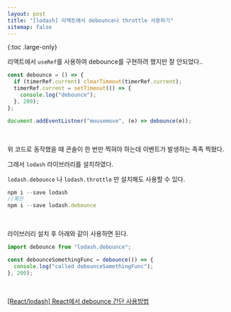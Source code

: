 ```yaml
---
layout: post
title: "[lodash] 리액트에서 debounce나 throttle 사용하기"
sitemap: false
---
```


{:toc .large-only}

리액트에서 `useRef`를 사용하여 debounce를 구현하려 했지만 잘 안되었다..

```js
const debounce = () => {
  if (timerRef.current) clearTimeout(timerRef.current);
  timerRef.current = setTimeout(() => {
    console.log("debounce");
  }, 200);
};

document.addEventListner("mousemove", (e) => debounce(e));
```

<br/>

위 코드로 동작했을 때 콘솔이 한 번만 찍혀야 하는데 이벤트가 발생하는 족족 찍혔다.

그래서 `lodash` 라이브러리를 설치하였다.

`lodash.debounce` 나 `lodash.throttle` 만 설치해도 사용할 수 있다.

```js
npm i --save lodash
//혹은
npm i --save lodash.debounce
```

<br/>

라이브러리 설치 후 아래와 같이 사용하면 된다.

```js
import debounce from "lodash.debounce";

const debounceSomethingFunc = debounce(() => {
  console.log("called debounceSomethingFunc");
}, 200);
```

<br/>

[[React/lodash] React에서 debounce 간단 사용방법](https://ithub.tistory.com/319)
